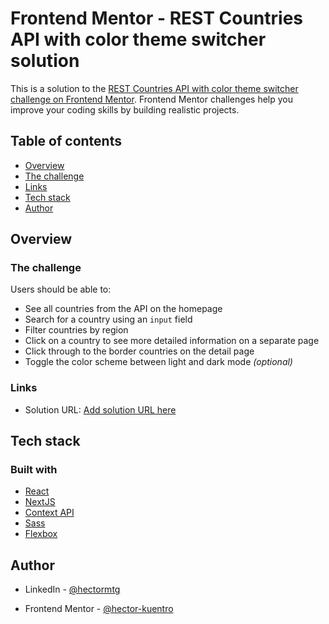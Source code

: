 # Frontend Mentor - REST Countries API with color theme switcher solution

This is a solution to the [REST Countries API with color theme switcher challenge on Frontend Mentor](https://www.frontendmentor.io/challenges/rest-countries-api-with-color-theme-switcher-5cacc469fec04111f7b848ca). Frontend Mentor challenges help you improve your coding skills by building realistic projects. 

  

## Table of contents
  

- [Overview](#overview)
- [The challenge](#the-challenge)
- [Links](#links)
- [Tech stack](#tech-stack)
- [Author](#author)

  

## Overview

  

### The challenge

Users should be able to:

- See all countries from the API on the homepage
- Search for a country using an `input` field
- Filter countries by region
- Click on a country to see more detailed information on a separate page
- Click through to the border countries on the detail page
- Toggle the color scheme between light and dark mode *(optional)*



### Links  

- Solution URL: [Add solution URL here](https://your-solution-url.com)

  

## Tech stack  

### Built with
  
- [React](https://reactjs.org/)
- [NextJS](https://nextjs.org/)
- [Context API](https://react.dev/reference/react/createContext)
- [Sass](https://sass-lang.com/)
- [Flexbox](https://developer.mozilla.org/es/docs/Web/CSS/CSS_Flexible_Box_Layout/Basic_Concepts_of_Flexbox)


## Author  

- LinkedIn - [@hectormtg](https://www.linkedin.com/in/hectormtg/)

- Frontend Mentor - [@hector-kuentro](https://www.frontendmentor.io/profile/hector-kuentro)